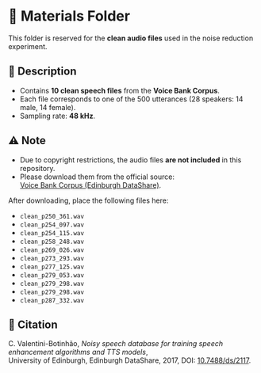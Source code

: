 # 📂 Materials Folder

This folder is reserved for the **clean audio files** used in the noise reduction experiment.  

## 📑 Description
- Contains **10 clean speech files** from the **Voice Bank Corpus**.  
- Each file corresponds to one of the 500 utterances (28 speakers: 14 male, 14 female).  
- Sampling rate: **48 kHz**.  

## ⚠️ Note
- Due to copyright restrictions, the audio files **are not included** in this repository.  
- Please download them from the official source:  
  [Voice Bank Corpus (Edinburgh DataShare)](https://doi.org/10.7488/ds/2117).  

After downloading, place the following files here:  

- `clean_p250_361.wav`
- `clean_p254_097.wav`
- `clean_p254_115.wav`
- `clean_p258_248.wav`
- `clean_p269_026.wav`
- `clean_p273_293.wav`
- `clean_p277_125.wav`
- `clean_p279_053.wav`
- `clean_p279_298.wav`
- `clean_p279_298.wav`
- `clean_p287_332.wav`
  

## 📖 Citation
C. Valentini-Botinhão, *Noisy speech database for training speech enhancement algorithms and TTS models*,  
University of Edinburgh, Edinburgh DataShare, 2017, DOI: [10.7488/ds/2117](https://doi.org/10.7488/ds/2117).
